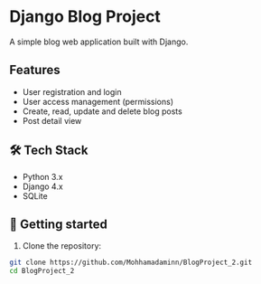 # Django Blog Project

A simple blog web application built with Django.

## Features

- User registration and login
- User access management (permissions)
- Create, read, update and delete blog posts
- Post detail view

## 🛠 Tech Stack

- Python 3.x
- Django 4.x
- SQLite

## 🚀 Getting started

1. Clone the repository:

```bash
git clone https://github.com/Mohhamadaminn/BlogProject_2.git
cd BlogProject_2